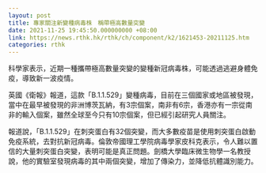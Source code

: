 ```yaml
---
layout: post
title: 專家關注新變種病毒株　稱帶極高數量突變
date: 2021-11-25 19:45:50.000000000 +08:00
link: https://news.rthk.hk/rthk/ch/component/k2/1621453-20211125.htm
categories: rthk
---
```


科學家表示，近期一種攜帶極高數量突變的變種新冠病毒株，可能透過逃避身體免疫，導致新一波疫情。

英國《衛報》報道，這款「B.1.1.529」變種病毒，目前在三個國家或地區被發現，當中在最早被發現的非洲博茨瓦納，有3宗個案，南非有6宗，香港亦有一宗從南非的輸入個案，雖然全球至今只有10宗個案，但已經引起研究人員關注。

報道說，「B.1.1.529」在刺突蛋白有32個突變，而大多數疫苗是使用刺突蛋白啟動免疫系統，去對抗新冠病毒。倫敦帝國理工學院病毒學家皮科克表示，令人難以置信的大量刺突蛋白突變，表明可能是真正問題。劍橋大學臨床微生物學一名教授說，他的實驗室發現病毒的其中兩個突變，增加了傳染力，並降低抗體識別能力。
